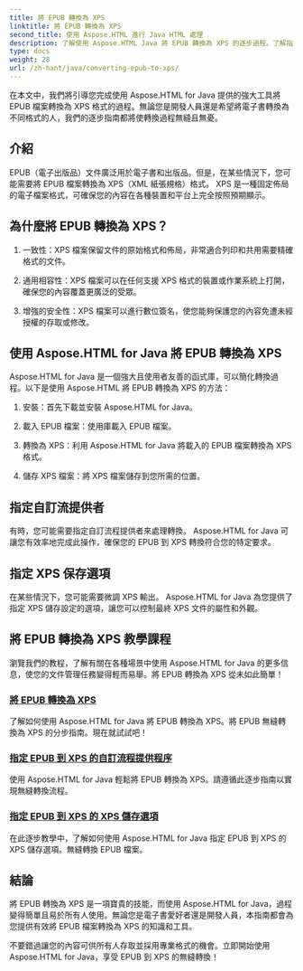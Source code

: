 ```yaml
---
title: 將 EPUB 轉換為 XPS
linktitle: 將 EPUB 轉換為 XPS
second_title: 使用 Aspose.HTML 進行 Java HTML 處理
description: 了解使用 Aspose.HTML Java 將 EPUB 轉換為 XPS 的逐步過程。了解指定自訂流程提供者和 XPS 儲存轉換選項。
type: docs
weight: 28
url: /zh-hant/java/converting-epub-to-xps/
---
```


在本文中，我們將引導您完成使用 Aspose.HTML for Java 提供的強大工具將 EPUB 檔案轉換為 XPS 格式的過程。無論您是開發人員還是希望將電子書轉換為不同格式的人，我們的逐步指南都將使轉換過程無縫且無憂。

## 介紹

EPUB（電子出版品）文件廣泛用於電子書和出版品。但是，在某些情況下，您可能需要將 EPUB 檔案轉換為 XPS（XML 紙張規格）格式。 XPS 是一種固定佈局的電子檔案格式，可確保您的內容在各種裝置和平台上完全按照預期顯示。

## 為什麼將 EPUB 轉換為 XPS？

1. 一致性：XPS 檔案保留文件的原始格式和佈局，非常適合列印和共用需要精確格式的文件。

2. 通用相容性：XPS 檔案可以在任何支援 XPS 格式的裝置或作業系統上打開，確保您的內容覆蓋更廣泛的受眾。

3. 增強的安全性：XPS 檔案可以進行數位簽名，使您能夠保護您的內容免遭未經授權的存取或修改。

## 使用 Aspose.HTML for Java 將 EPUB 轉換為 XPS

Aspose.HTML for Java 是一個強大且使用者友善的函式庫，可以簡化轉換過程。以下是使用 Aspose.HTML 將 EPUB 轉換為 XPS 的方法：

1. 安裝：首先下載並安裝 Aspose.HTML for Java。

2. 載入 EPUB 檔案：使用庫載入 EPUB 檔案。

3. 轉換為 XPS：利用 Aspose.HTML for Java 將載入的 EPUB 檔案轉換為 XPS 格式。

4. 儲存 XPS 檔案：將 XPS 檔案儲存到您所需的位置。

## 指定自訂流提供者

有時，您可能需要指定自訂流程提供者來處理轉換。 Aspose.HTML for Java 可讓您有效率地完成此操作，確保您的 EPUB 到 XPS 轉換符合您的特定要求。

## 指定 XPS 保存選項

在某些情況下，您可能需要微調 XPS 輸出。 Aspose.HTML for Java 為您提供了指定 XPS 儲存設定的選項，讓您可以控制最終 XPS 文件的屬性和外觀。

## 將 EPUB 轉換為 XPS 教學課程
瀏覽我們的教程，了解有關在各種場景中使用 Aspose.HTML for Java 的更多信息，使您的文件管理任務變得輕而易舉。將 EPUB 轉換為 XPS 從未如此簡單！
### [將 EPUB 轉換為 XPS](./convert-epub-to-xps/)
了解如何使用 Aspose.HTML for Java 將 EPUB 轉換為 XPS。將 EPUB 無縫轉換為 XPS 的分步指南。現在就試試吧！
### [指定 EPUB 到 XPS 的自訂流程提供程序](./convert-epub-to-xps-specify-custom-stream-provider/)
使用 Aspose.HTML for Java 輕鬆將 EPUB 轉換為 XPS。請遵循此逐步指南以實現無縫轉換流程。
### [指定 EPUB 到 XPS 的 XPS 儲存選項](./convert-epub-to-xps-specify-xps-save-options/)
在此逐步教學中，了解如何使用 Aspose.HTML for Java 指定 EPUB 到 XPS 的 XPS 儲存選項。無縫轉換 EPUB 檔案。

## 結論

將 EPUB 轉換為 XPS 是一項寶貴的技能，而使用 Aspose.HTML for Java，過程變得簡單且易於所有人使用。無論您是電子書愛好者還是開發人員，本指南都會為您提供有效將 EPUB 檔案轉換為 XPS 的知識和工具。

不要錯過讓您的內容可供所有人存取並採用專業格式的機會。立即開始使用 Aspose.HTML for Java，享受 EPUB 到 XPS 的無縫轉換！